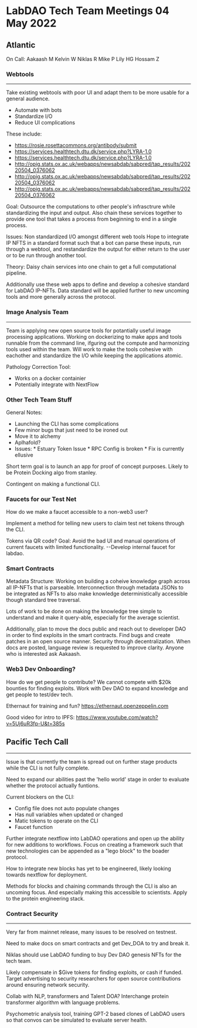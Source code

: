 # LabDAO Tech Team Meetings 04 May 2022

## Atlantic

On Call:
Aakaash M
Kelvin W
Niklas R
Mike P
Lily HG
Hossam Z 


### Webtools
---
Take existing webtools with poor UI and adapt them to be more usable for a general audience. 
* Automate with bots 
* Standardize I/O
* Reduce UI complications

These include:
*    https://rosie.rosettacommons.org/antibody/submit
*    https://services.healthtech.dtu.dk/service.php?LYRA-1.0
*    https://services.healthtech.dtu.dk/service.php?LYRA-1.0
*    http://opig.stats.ox.ac.uk/webapps/newsabdab/sabpred/tap_results/20220504_0376062
*    http://opig.stats.ox.ac.uk/webapps/newsabdab/sabpred/tap_results/20220504_0376062
*    http://opig.stats.ox.ac.uk/webapps/newsabdab/sabpred/tap_results/20220504_0376062

Goal: Outsource the computations to other people's infrasctrure while standardizing the input and output. Also chain these services together to provide one tool that takes a process from beginning to end in a single process.

Issues: Non standardized I/O amongst  different web tools 
Hope to integrate IP NFTS in a standard format such that a bot can parse these inputs, run through a webtool, and restandardize the output for either return to the user or to be run through another tool. 

Theory: Daisy chain services into one chain to get a full computational pipeline.

Additionally use these web apps to define and develop a cohesive standard for LabDAO IP-NFTs. Data standard will be applied further to new uncoming tools and more generally across the protocol.


### Image Analysis Team 
---

Team is applying new open source tools for potantially useful image processing applications. Working on dockerizing to make apps and tools runnable from the command line, ifguring out the compute and harmonizing tools used within the team. 
Will work to make the tools cohesive with eachother and standardize the I/O while keeping the applications atomic. 

Pathology Correction Tool:
*    Works on a docker containier 
*    Potentially integrate with NextFlow

### Other Tech Team Stuff 

General Notes:
*    Launching the CLI has some complications 
*    Few minor bugs that just need to be ironed out 
*    Move it to alchemy 
*    Aplhafold?
*    Issues:
    *    Estuary Token Issue 
    *    RPC Config is broken 
    *    Fix is currently ellusive 

Short term goal is to launch an app for proof of concept purposes. Likely to be Protein Docking algo from stanley. 

Contingent on making a functional CLI.

### Faucets for our Test Net 

How do we make a faucet accessible to a non-web3 user?

Implement a method for telling new users to claim test net tokens through the CLI. 

Tokens via QR code?
Goal: Avoid the bad UI and manual operations of current faucets with limited functionality. 
--Develop internal faucet for labdao. 

### Smart Contracts 

Metadata Structure: 
Working on building a coheive knowledge graph across all IP-NFTs that is parseable. Interconnection through metadata JSONs to be integrated as NFTs to also make knowledge deterministically accessible though standard tree traversal.

Lots of work to be done on making the knowledge tree simple to understand and make it query-able, especially for the average scientist. 

Additionally, plan to move the docs public and reach out to developer DAO in order to find exploits in the smart contracts. Find bugs and create patches in an open source manner. 
Security through decentralization.
When docs are posted, language review is requested to improve clarity. Anyone who is interested ask Aakaash.

### Web3 Dev Onboarding?

How do we get people to contribute?
We cannot compete with $20k bounties for finding exploits.
Work with Dev DAO to expand knowledge and get people to test/dev tech.

Ethernaut for training and fun?
https://ethernaut.openzeppelin.com

Good video for intro to IPFS:
https://www.youtube.com/watch?v=5Uj6uR3fp-U&t=385s



## Pacific Tech Call 
___

Issue is that currently the team is spread out on further stage products while the CLI is not fully complete.
    
Need to expand our abilities past the 'hello world' stage in order to evaluate whether the protocol actually funtions. 

Current blockers on the CLI:
*    Config file does not auto populate changes
*    Has null variables when updated or changed
*    Matic tokens to operate on the CLI
*    Faucet function 

Further integrate nextflow into LabDAO operations and open up the ability for new additions to workflows. Focus on creating a framework such that new technologies can be appended as a "lego block" to the boader protocol.

How to integrate new blocks has yet to be engineered, likely looking towards nextflow for deployment.

Methods for blocks and chaining commands through the CLI is also an uncoming focus. And especially making this accessible to scientists. Apply to the protein engineering stack.


### Contract Security 
___

Very far from mainnet release, many issues to be resolved on testnest. 

Need to make docs on smart contracts and get Dev_DOA to try and break it.

Niklas should use LabDAO funding to buy Dev DAO genesis NFTs for the tech team.

Likely compensate in $Give tokens for finding exploits, or cash if funded. Target advertising to security researchers for open source contributions around ensuring network security.

Collab with NLP, transformers and Talent DOA? Interchange protein transformer algorithm with language problems.

Psychometric analysis tool, training GPT-2 based clones of LabDAO users so that convos can be simulated to evaluate server health.

